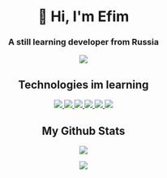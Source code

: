 <h1 align="center"> 👋 Hi, I'm Efim </h1>
<h3 align="center"> A still learning developer from Russia </h3>

<p align="center">
<a href="../../../"> <img src="https://img.shields.io/badge/Started%20coding%20in%3A-2017-9cf?labelColor=36393f"/> </a>
</p>

<h2 align="center"> Technologies im learning </h2>

<p align="center">
<a href="../../../"> <img src="https://img.shields.io/badge/-Rust-black?logo=rust"/> </a>
<a href="../../../"> <img src="https://img.shields.io/badge/-JavaScript-black?logo=javascript"/> </a>
<a href="../../../"> <img src="https://img.shields.io/badge/-Python-black?logo=python"/> </a>
<a href="../../../"> <img src="https://img.shields.io/badge/-HTML5-E34F26?logo=html5&logoColor=white"/> </a>
<a href="../../../"> <img src="https://img.shields.io/badge/-CSS3-blue?logo=css3"/> </a>
<a href="../../../"> <img src="https://img.shields.io/badge/-NodeJS-black?logo=node.js"/> </a>
</p>

<h2 align="center"> My Github Stats </h2>

<p align = "center">
  <a href="../../../">
    <img  src="https://github-readme-streak-stats.herokuapp.com/?user=Efimish&show_icons=true&locale=en&layout=compact&theme=radical&line_height=0" />
  </a>
</p>

<p align = "center">
  <a href="../../../">
    <img src = "https://github-readme-stats.vercel.app/api/top-langs/?username=Efimish&hide=html,css,java,shaderlab,kotlin,hlsl&theme=radical">
  </a>
</p>

<!---

Efimish/Efimish is a ✨ special ✨ repository because its `README.md` (this file) appears on your GitHub profile.
You can click the Preview link to take a look at your changes.

- 👋 Hi, I’m @Efimish
- 👀 I’m interested in ...
- 🌱 I’m currently learning ...
- 💞️ I’m looking to collaborate on ...
- 📫 How to reach me ...

--->
